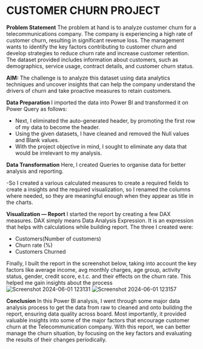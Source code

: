 # CUSTOMER CHURN PROJECT

**Problem Statement**
The problem at hand is to analyze customer churn for a telecommunications company. The company is experiencing a high rate of customer churn, resulting in significant revenue loss. The management wants to identify the key factors contributing to customer churn and develop strategies to reduce churn rate and increase customer retention. The dataset provided includes information about customers, such as demographics, service usage, contract details, and customer churn status.

**AIM:** The challenge is to analyze this dataset using data analytics techniques and uncover insights that can help the company understand the drivers of churn and take proactive measures to retain customers.

**Data Preparation**
 I imported the data into Power BI and transformed it on Power Query as follows:
- Next, I eliminated the auto-generated header, by promoting the first row of my data to become the header.
- Using the given datasets, I have cleaned and removed the Null values and Blank values.
- With the project objective in mind, I sought to eliminate any data that would be irrelevant to my analysis.

**Data Transformation**
 Here, I created Queries to organise data for better analysis and reporting.

-So I created a various calculated measures to create a required fields to create a insights and the required visualization, so I renamed the columns where needed, so they are meaningful enough when they appear as title in the charts.

**Visualization — Report**
I started the report by creating a few DAX measures.
DAX simply means Data Analysis Expression. It is an expression that helps with calculations while building report. The three I created were:
- Customers(Number of customers)
- Churn rate (%)
- Customers Churned

Finally, I built the report in the screenshot below, taking into account the key factors like average income, avg monthly charges, age group, activity status, gender, credit score, e.t.c. and their effects on the churn rate. This helped me gain insights about the process
![Screenshot 2024-06-01 123131](https://github.com/jyothipragase/Final-Project-Churn-Analysis-/assets/164172544/0b0f789c-a8c8-4e16-bea7-26df26702f1c)
![Screenshot 2024-06-01 123157](https://github.com/jyothipragase/Final-Project-Churn-Analysis-/assets/164172544/787881fb-dda4-4f9a-ba8b-c5065debd0aa)

**Conclusion**
In this Power BI analysis, I went through some major data analysis process to get the data from raw to cleaned and onto building the report, ensuring data quality across board. Most importantly, it provided valuable insights into some of the major factors that encourage customer churn at the Telecommunication company.
With this report, we can better manage the churn situation, by focusing on the key factors and evaluating the results of their changes periodically.
